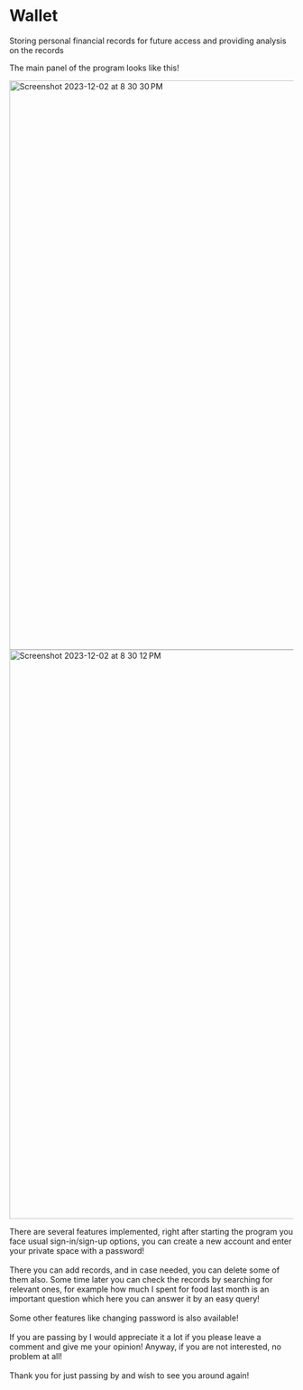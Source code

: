 # Wallet
Storing personal financial records for future access and providing analysis on the records

The main panel of the program looks like this!


<img width="1009" alt="Screenshot 2023-12-02 at 8 30 30 PM" src="https://github.com/mousavi-hn/Wallet/assets/106647248/08ce0912-8124-4a6d-86a1-873714c092a1">


<img width="1009" alt="Screenshot 2023-12-02 at 8 30 12 PM" src="https://github.com/mousavi-hn/Wallet/assets/106647248/bda79187-82f9-4464-b1ad-6d7c3bed8dff">


There are several features implemented, right after starting the program you face usual sign-in/sign-up options, you can create a new account and enter your private space with a password!<br/><br/>
There you can add records, and in case needed, you can delete some of them also. Some time later you can check the records by searching for relevant ones, for example how much I spent for food last month is an important question which here you can answer it by an easy query!<br/><br/>
Some other features like changing password is also available!<br/><br/>
If you are passing by I would appreciate it a lot if you please leave a comment and give me your opinion! Anyway, if you are not interested, no problem at all!<br/><br/> Thank you for just passing by and wish to see you around again!
